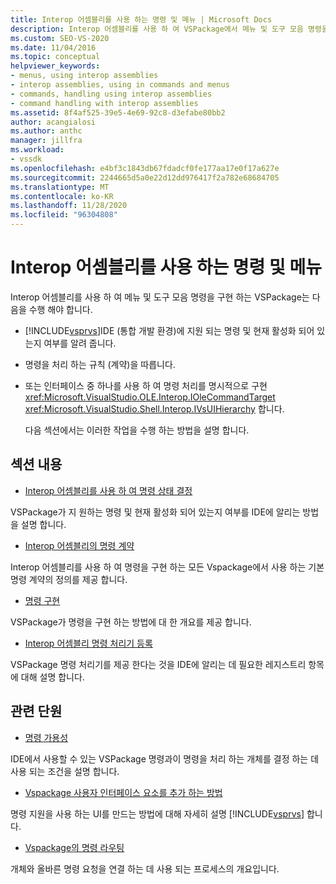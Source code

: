 ```yaml
---
title: Interop 어셈블리를 사용 하는 명령 및 메뉴 | Microsoft Docs
description: Interop 어셈블리를 사용 하 여 VSPackage에서 메뉴 및 도구 모음 명령을 구현할 때 완료 해야 하는 작업에 대해 알아봅니다.
ms.custom: SEO-VS-2020
ms.date: 11/04/2016
ms.topic: conceptual
helpviewer_keywords:
- menus, using interop assemblies
- interop assemblies, using in commands and menus
- commands, handling using interop assemblies
- command handling with interop assemblies
ms.assetid: 8f4af525-39e5-4e69-92c8-d3efabe80bb2
author: acangialosi
ms.author: anthc
manager: jillfra
ms.workload:
- vssdk
ms.openlocfilehash: e4bf3c1843db67fdadcf0fe177aa17e0f17a627e
ms.sourcegitcommit: 2244665d5a0e22d12dd976417f2a782e68684705
ms.translationtype: MT
ms.contentlocale: ko-KR
ms.lasthandoff: 11/28/2020
ms.locfileid: "96304808"
---
```

# <a name="commands-and-menus-that-use-interop-assemblies"></a>Interop 어셈블리를 사용 하는 명령 및 메뉴
Interop 어셈블리를 사용 하 여 메뉴 및 도구 모음 명령을 구현 하는 VSPackage는 다음을 수행 해야 합니다.

- [!INCLUDE[vsprvs](../../code-quality/includes/vsprvs_md.md)]IDE (통합 개발 환경)에 지원 되는 명령 및 현재 활성화 되어 있는지 여부를 알려 줍니다.

- 명령을 처리 하는 규칙 (계약)을 따릅니다.

- 또는 인터페이스 중 하나를 사용 하 여 명령 처리를 명시적으로 구현 <xref:Microsoft.VisualStudio.OLE.Interop.IOleCommandTarget> <xref:Microsoft.VisualStudio.Shell.Interop.IVsUIHierarchy> 합니다.

  다음 섹션에서는 이러한 작업을 수행 하는 방법을 설명 합니다.

## <a name="in-this-section"></a>섹션 내용
- [Interop 어셈블리를 사용 하 여 명령 상태 결정](../../extensibility/internals/determining-command-status-by-using-interop-assemblies.md)

 VSPackage가 지 원하는 명령 및 현재 활성화 되어 있는지 여부를 IDE에 알리는 방법을 설명 합니다.

- [Interop 어셈블리의 명령 계약](../../extensibility/internals/command-contracts-in-interop-assemblies.md)

 Interop 어셈블리를 사용 하 여 명령을 구현 하는 모든 Vspackage에서 사용 하는 기본 명령 계약의 정의를 제공 합니다.

- [명령 구현](../../extensibility/internals/command-implementation.md)

 VSPackage가 명령을 구현 하는 방법에 대 한 개요를 제공 합니다.

- [Interop 어셈블리 명령 처리기 등록](../../extensibility/internals/registering-interop-assembly-command-handlers.md)

 VSPackage 명령 처리기를 제공 한다는 것을 IDE에 알리는 데 필요한 레지스트리 항목에 대해 설명 합니다.

## <a name="related-sections"></a>관련 단원
- [명령 가용성](../../extensibility/internals/command-availability.md)

 IDE에서 사용할 수 있는 VSPackage 명령과이 명령을 처리 하는 개체를 결정 하는 데 사용 되는 조건을 설명 합니다.

- [Vspackage 사용자 인터페이스 요소를 추가 하는 방법](../../extensibility/internals/how-vspackages-add-user-interface-elements.md)

 명령 지원을 사용 하는 UI를 만드는 방법에 대해 자세히 설명 [!INCLUDE[vsprvs](../../code-quality/includes/vsprvs_md.md)] 합니다.

- [Vspackage의 명령 라우팅](../../extensibility/internals/command-routing-in-vspackages.md)

 개체와 올바른 명령 요청을 연결 하는 데 사용 되는 프로세스의 개요입니다.

